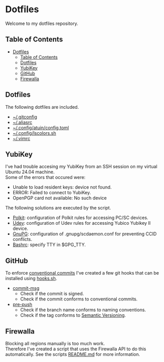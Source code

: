 # Dotfiles

Welcome to my dotfiles repository.

## Table of Contents

- [Dotfiles](#dotfiles)
  - [Table of Contents](#table-of-contents)
  - [Dotfiles](#dotfiles-1)
  - [YubiKey](#yubikey)
  - [GitHub](#github)
  - [Firewalla](#firewalla)

## Dotfiles

The following dotfiles are included.

- [~/.gitconfig](dotfiles/.gitconfig)
- [~/.aliasrc](dotfiles/.aliasrc)
- [~/.config/atuin/config.toml](dotfiles/.config/atuin/config.toml)
- [~/.config/lscolors.sh](dotfiles/.config/lscolors.sh)
- [~/.vimrc](dotfiles/.vimrc)

## YubiKey

I've had trouble accesing my YubiKey from an SSH session on my virtual Ubuntu 24.04 machine.  
Some of the errors that occured were:

- Unable to load resident keys: device not found.
- ERROR: Failed to connect to YubiKey.
- OpenPGP card not available: No such device

The following solutions are executed by the script.

- [Polkit](scripts/yubikey/polkit/): configuration of Polkit rules for accessing PC/SC devices.
- [Udev](scripts/yubikey/udev/): configuration of Udev rules for accessing Yubico Yubikey II device.
- [GnuPG](scripts/yubikey/gnupg/): configuration of .gnupg/scdaemon.conf for preventing CCID conflicts.
- [Bashrc](dotfiles/.bashrc): specify TTY in $GPG_TTY.

## GitHub

To enforce [conventional commits](https://www.conventionalcommits.org/en/v1.0.0/) I've created a few git hooks
that can be installed using [hooks.sh](scripts/github/hooks/hooks.sh).

- [commit-msg](scripts/github/hooks/commit-msg)
  - Check if the commit is signed.
  - Check if the commit conforms to conventional commits.
- [pre-push](scripts/github/hooks/pre-push)
  - Check if the branch name conforms to naming conventions.
  - Check if the tag conforms to [Semantic Versioning](https://semver.org/spec/v2.0.0.html).

## Firewalla

Blocking all regions manually is too much work.  
Therefore I've created a script that uses the Firewalla API to do this
automatically. See the scripts [README.md](scripts/firewalla/README.md) for more information.